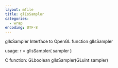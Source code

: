 ```yaml
---
layout: mfile
title: glIsSampler
categories:
  - wrap
encoding: UTF-8
---
```


glIsSampler  Interface to OpenGL function glIsSampler

usage:  r = glIsSampler( sampler )

C function:  GLboolean glIsSampler(GLuint sampler)